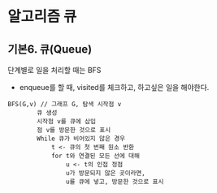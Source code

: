# 알고리즘 큐

## 기본6. 큐(Queue)

단계별로 일을 처리할 때는  BFS

- enqueue를 할 때, visited를 체크하고, 하고싶은 일을 해야한다.

```
BFS(G,v) // 그래프 G, 탐색 시작점 v
		큐 생성
		시작점 v를 큐에 삽입
		점 v를 방문한 것으로 표시
		While 큐가 비어있지 않은 경우
			t <- 큐의 첫 번째 원소 반환
			for t와 연결된 모든 선에 대해
				u <- t의 인접 정점
				u가 방문되지 않은 곳이라면,
				u를 큐에 넣고, 방문한 것으로 표시
```


